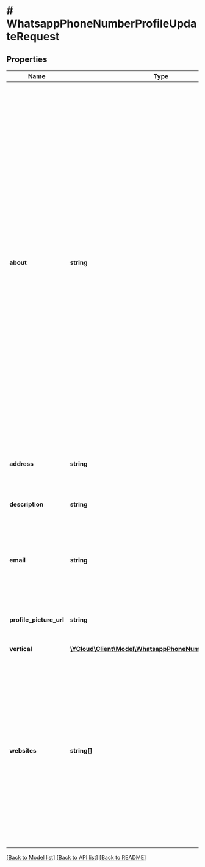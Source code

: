# # WhatsappPhoneNumberProfileUpdateRequest

## Properties

Name | Type | Description | Notes
------------ | ------------- | ------------- | -------------
**about** | **string** | The business&#39;s **About** text. This text appears in the business&#39;s profile, beneath its profile image, phone number, and contact buttons. - String cannot be empty. - Strings must be between 1 and 139 characters. - Rendered emojis are supported however their unicode values are not. Emoji unicode values must be Java- or JavaScript-escape encoded. - Hyperlinks can be included but will not render as clickable links. - Markdown is not supported. | [optional]
**address** | **string** | Address of the business. Character limit 256. | [optional]
**description** | **string** | Description of the business. Character limit 512. | [optional]
**email** | **string** | The contact email address (in valid email format) of the business. Character limit 128. | [optional]
**profile_picture_url** | **string** | URL of the profile picture that was uploaded to Meta. | [optional]
**vertical** | [**\YCloud\Client\Model\WhatsappPhoneNumberProfileVertical**](WhatsappPhoneNumberProfileVertical.md) |  | [optional]
**websites** | **string[]** | The URLs associated with the business. For instance, a website, Facebook Page, or Instagram. You must include the http:// or https:// portion of the URL. There is a maximum of 2 websites with a maximum of 256 characters each. | [optional]

[[Back to Model list]](../../README.md#models) [[Back to API list]](../../README.md#endpoints) [[Back to README]](../../README.md)
